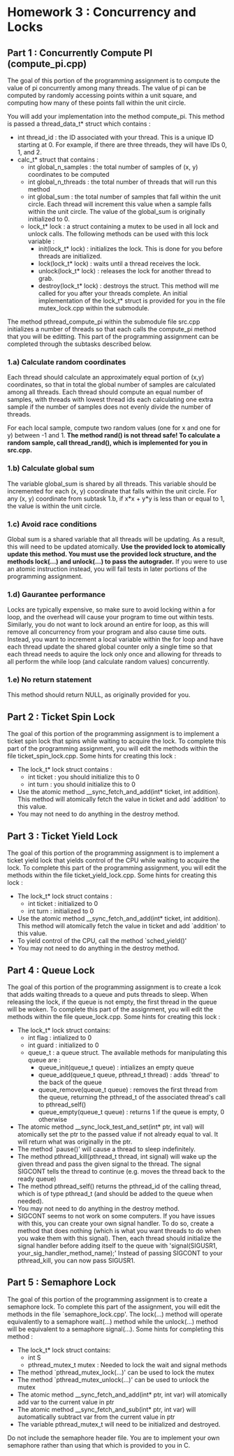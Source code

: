 # Homework 3 : Concurrency and Locks

## Part 1 : Concurrently Compute PI (compute\_pi.cpp)
The goal of this portion of the programming assignment is to compute the value of pi concurrently among many threads.  The value of pi can be computed by randomly accessing points within a unit square, and computing how many of these points fall within the unit circle.  

You will add your implementation into the method compute\_pi.  This method is passed a thread_data_t* struct which contains : 
- int thread\_id : the ID associated with your thread.  This is a unique ID starting at 0.  For example, if there are three threads, they will have IDs 0, 1, and 2.
- calc\_t* struct that contains : 
    - int global_n_samples : the total number of samples of (x, y) coordinates to be computed
    - int global_n_threads : the total number of threads that will run this method
    - int global_sum : the total number of samples that fall within the unit circle.  Each thread will increment this value when a sample falls within the unit circle.  The value of the global\_sum is originally initialized to 0.
    - lock\_t* lock : a struct containing a mutex to be used in all lock and unlock calls.  The following methods can be used with this lock variable : 
        - init(lock_t* lock) : initializes the lock.  This is done for you before threads are initialized.
        - lock(lock_t* lock) :  waits until a thread receives the lock.
        - unlock(lock_t* lock) : releases the lock for another thread to grab.
        - destroy(lock_t* lock) : destroys the struct.  This method will me called for you after your threads complete.
        An initial implementation of the lock\_t* struct is provided for you in the file mutex\_lock.cpp within the submodule.  
    
The method pthread\_compute\_pi within the submodule file src.cpp initializes a number of threads so that each calls the compute\_pi method that you will be editting.  This part of the programming assignment can be completed through the subtasks described below.

### 1.a) Calculate random coordinates
Each thread should calculate an approximately equal portion of (x,y) coordinates, so that in total the global number of samples are calculated among all threads.  Each thread should compute an equal number of samples, with threads with lowest thread ids each calculating one extra sample if the number of samples does not evenly divide the number of threads.

For each local sample, compute two random values (one for x and one for y) between -1 and 1.  **The method rand() is not thread safe!  To calculate a random sample, call thread_rand(), which is implemented for you in src.cpp.**

### 1.b) Calculate global sum 
The variable global_sum is shared by all threads.  This variable should be incremented for each (x, y) coordinate that falls within the unit circle.  For any (x, y) coordinate from subtask 1.b, if x\*x + y\*y is less than or equal to 1, the value is within the unit circle.

### 1.c) Avoid race conditions
Global sum is a shared variable that all threads will be updating.  As a result, this will need to be updated atomically.  **Use the provided lock to atomically update this method.  You must use the provided lock structure, and the methods lock(...) and unlock(...) to pass the autograder.**  If you were to use an atomic instruction instead, you will fail tests in later portions of the programming assignment.

### 1.d) Gaurantee performance
Locks are typically expensive, so make sure to avoid locking within a for loop, and the overhead will cause your program to time out within tests.  Similarly, you do not want to lock around an entire for loop, as this will remove all concurrency from your program and also cause time outs.  Instead, you want to increment a local variable within the for loop and have each thread update the shared global counter only a single time so that each thread needs to aquire the lock only once and allowing for threads to all perform the while loop (and calculate random values) concurrently.

### 1.e) No return statement
This method should return NULL, as originally provided for you.


## Part 2 : Ticket Spin Lock
The goal of this portion of the programming assignment is to implement a ticket spin lock that spins while waiting to acquire the lock.  To complete this part of the programming assignment, you will edit the methods within the file ticket_spin_lock.cpp. Some hints for creating this lock : 
- The lock_t* lock struct contains : 
    - int ticket : you should initialize this to 0
    - int turn : you should initialize this to 0
- Use the atomic method __sync_fetch_and_add(int* ticket, int addition).  This method will atomically fetch the value in ticket and add `addition' to this value.
- You may not need to do anything in the destroy method.

## Part 3 : Ticket Yield Lock
The goal of this portion of the programming assignment is to implement a ticket yield lock that yields control of the CPU while waiting to acquire the lock.  To complete this part of the programming assignment, you will edit the methods within the file ticket_yield_lock.cpp. Some hints for creating this lock : 
- The lock_t* lock struct contains : 
    - int ticket : initialized to 0
    - int turn : initialized to 0
- Use the atomic method __sync_fetch_and_add(int* ticket, int addition).  This method will atomically fetch the value in ticket and add `addition' to this value.
- To yield control of the CPU, call the method `sched_yield()'
- You may not need to do anything in the destroy method.

## Part 4 : Queue Lock
The goal of this portion of the programming assignment is to create a lcok that adds waiting threads to a queue and puts threads to sleep.   When releasing the lock, if the queue is not empty, the first thread in the queue will be woken.  To complete this part of the assignment, you will edit the methods within the file queue_lock.cpp.  Some hints for creating this lock : 
- The lock_t* lock struct contains:
    - int flag : intialized to 0
    - int guard : initialized to 0
    - queue_t : a queue struct.  The available methods for manipulating this queue are : 
        - queue_init(queue_t queue) : intializes an empty queue
        - queue_add(queue_t queue, pthread_t thread) : adds `thread' to the back of the queue
        - queue_remove(queue_t queue) : removes the first thread from the queue, returning the pthread_t of the associated thread's call to pthread_self()
        - queue_empty(queue_t queue) : returns 1 if the queue is empty, 0 otherwise
- The atomic method __sync_lock_test_and_set(int* ptr, int val) will atomically set the ptr to the passed value if not already equal to val.   It will return what was originally in the ptr.
- The method `pause()' will cause a thread to sleep indefinitely.
- The method pthread_kill(pthread_t thread, int signal) will wake up the given thread and pass the given signal to the thread.  The signal SIGCONT tells the thread to continue (e.g. moves the thread back to the ready queue)
- The method pthread_self() returns the pthread_id of the calling thread, which is of type pthread_t (and should be added to the queue when needed).
- You may not need to do anything in the destroy method.
- SIGCONT seems to not work on some computers.  If you have issues with this, you can create your own signal handler.  To do so, create a method that does nothing (which is what you want threads to do when you wake them with this signal).  Then, each thread should initialize the signal handler before adding itself to the queue with 'signal(SIGUSR1, your_sig_handler_method_name);'  Instead of passing SIGCONT to your pthread_kill, you can now pass SIGUSR1.

## Part 5 : Semaphore Lock
The goal of this portion of the programming assignment is to create a semaphore lock.  To complete this part of the assignment, you will edit the methods in the file `semaphore_lock.cpp'.  The lock(...) method will operate equivalently to a semaphore wait(...) method while the unlock(...) method will be equivalent to a semaphore signal(...).  Some hints for completing this method : 
- The lock_t* lock struct contains: 
    - int S 
    - pthread_mutex_t mutex : Needed to lock the wait and signal methods
- The method `pthread_mutex_lock(...)' can be used to lock the mutex
- The method `pthread_mutex_unlock(...)' can be used to unlock the mutex
- The atomic method __sync_fetch_and_add(int* ptr, int var) will atomically add var to the current value in ptr
- The atomic method __sync_fetch_and_sub(int* ptr, int var) will automatically subtract var from the current value in ptr
- The variable pthread_mutex_t will need to be initialized and destroyed.

Do not include the semaphore header file.  You are to implement your own semaphore rather than using that which is provided to you in C.



